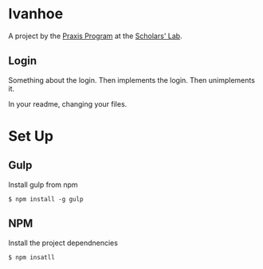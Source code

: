 # Ivanhoe

A project by the [Praxis Program](http://praxis.scholarslab.org) at the
[Scholars' Lab](http://scholarslab.org).

## Login
Something about the login. Then implements the login. Then unimplements it.

In your readme, changing your files.

# Set Up

## Gulp

Install gulp from npm

```shell
$ npm install -g gulp
```

## NPM

Install the project dependnencies

```shell
$ npm insatll
```



